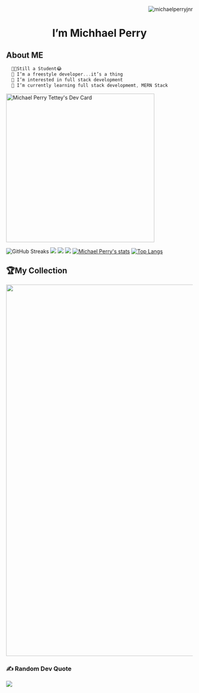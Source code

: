 <p align="right">
    <img src="https://komarev.com/ghpvc/?username=michaelperryjnr&base=22000&label=Profile%20views&color=blue&style=flat-square" alt="michaelperryjnr"/>
<p>
<h1 align="center">I’m Michhael Perry</h1>
<p>
<!--     <h2 align="center">
    What can I say, We're all learning👨‍💻
    </h2> 
    <p align="left">In the world of languages, I try to be the </p>
-->
</p>

## About ME
```cpp
  👨‍🎓Still a Student😂
  🌱 I’m a freestyle developer...it’s a thing
  👀 I’m interested in full stack development
  🌱 I’m currently learning full stack developmemt, MERN Stack
```
<a href="https://app.daily.dev/michaelperryjnr"><img src="https://api.daily.dev/devcards/be6c19b64485428fa80053d2a6319869.png?r=a20" width="400" alt="Michael Perry Tettey's Dev Card"/></a>

<!-- <h3 align="left">📱 LET'S CONNECT</h3>

[![telegram badge](https://img.shields.io/badge/MICHAELPERRYJNR-30302f?style=for-the-badge&logo=telegram)](https://t.me/michaelperryjnr)
[![Twitter badge](https://img.shields.io/badge/MICHAELPERRYJNR-30302f?style=for-the-badge&logo=twitter)](https://twitter.com/michaelperryjnr)
[![linkedin badge](https://img.shields.io/badge/linkedIn-30302f?style=for-the-badge&logo=linkedin)](https://www.linkedin.com/in/mptettey)
[![whatsApp badge](https://img.shields.io/badge/MIKE-30302f?style=for-the-badge&logo=whatsapp)](https://wa.me/233208860872?text=Hello%20Mike!%20I%27m%20coming%20from%20your%20Github%20profile)

<h3 align="left">💻Recently I've been Up to:</h3>
<a href="https://github.com/michaelperryjnr">
    <img src="https://img.shields.io/badge/HTML5-E34F26?style=for-the-badge&logo=html5&logoColor=white" />
</a>&nbsp;&nbsp;
<a href="https://github.com/michaelperryjnr">
    <img src="https://img.shields.io/badge/CSS3-1572B6?style=for-the-badge&logo=css3&logoColor=white" />
</a>&nbsp;&nbsp;
<a href="https://github.com/michaelperryjnr">
    <img src="https://img.shields.io/badge/JavaScript-323330?style=for-the-badge&logo=javascript&logoColor=F7DF1E" />
</a>&nbsp;&nbsp;
<a href="https://github.com/michaelperryjnr">
    <img src="https://img.shields.io/badge/php-00599C?style=for-the-badge&logo=php&logoColor=white" />
</a>&nbsp;&nbsp;
<a href="https://github.com/michaelperryjnr">
    <img src="https://img.shields.io/badge/React-20232A?style=for-the-badge&logo=react&logoColor=61DAFB" />
</a>&nbsp;&nbsp;
<a href="https://github.com/michaelperryjnr">
    <img src="https://img.shields.io/badge/Python-0000ff?style=for-the-badge&logo=python&logoColor=yellow" />
</a>&nbsp;&nbsp;
<a href="https://github.com/michaelperryjnr">
    <img src="https://www.vectorlogo.zone/logos/git-scm/git-scm-icon.svg" alt="git" width="30" > 
</a>&nbsp;&nbsp;
<a href="https://github.com/michaelperryjnr">
 <img src="https://img.shields.io/badge/github-3776AB?style=for-the-badge&logo=github&logoColor=white" /> 
</a>&nbsp;&nbsp;
<a href="https://github.com/michaelperryjnr">
    <img src="https://img.shields.io/badge/Java-ED8B00?style=for-the-badge&logo=java&logoColor=white" />
</a>&nbsp;&nbsp; -->


![GitHub Streaks](http://github-readme-streak-stats.herokuapp.com?user=michaelperryjnr&theme=merko&hide_border=true)
![](https://github-profile-summary-cards.vercel.app/api/cards/profile-details?username=michaelperryjnr&theme=merko)
![](https://github-profile-summary-cards.vercel.app/api/cards/repos-per-language?username=michaelperryjnr&theme=merko)
![](https://github-profile-summary-cards.vercel.app/api/cards/most-commit-language?username=michaelperryjnr&theme=merko)
[![Michael Perry's stats](https://github-readme-stats.vercel.app/api?username=michaelperryjnr&show_icons=true&theme=merko)](https://github.com/michaelperryjnr)
[![Top Langs](https://github-readme-stats.vercel.app/api/top-langs/?username=michaelperryjnr&layout=compact&langs_count=10&theme=merko&hide_border=true&count-private=true)](https://github.com/michaelperryjnr)

<!-- ![GitHub Activity Graph](https://activity-graph.herokuapp.com/graph?username=michaelperryjnr&theme=dracula) -->
<h2>🏆My Collection</h2>
<img width=1000 src="https://github-profile-trophy.vercel.app/?username=michaelperryjnr&column=7&theme=gruvbox&no-frame=true"/>

<!-- ![Metrics](https://metrics.lecoq.io/michaelperryjnr?template=terminal&base=header%2C%20activity%2C%20community%2C%20repositories%2C%20metadata&base.indepth=false&base.hireable=false&base.skip=false&config.timezone=Atlantic%2FReykjavik) -->

### ✍️ Random Dev Quote
![](https://quotes-github-readme.vercel.app/api?type=horizontal&theme=radical)
